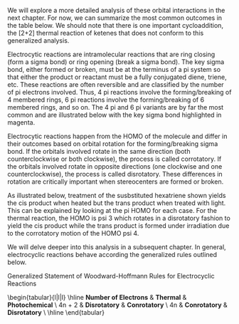 We will explore a more detailed analysis of these orbital interactions in the next chapter. For now, we can summarize the most common outcomes in the table below. We should note that there is one important cycloaddition, the [2+2] thermal reaction of ketenes that does not conform to this generalized analysis.

Electrocytic reactions are intramolecular reactions that are ring closing (form a sigma bond) or ring opening (break a sigma bond). The key sigma bond, either formed or broken, must be at the terminus of a pi system so that either the product or reactant must be a fully conjugated diene, triene, etc. These reactions are often reversible and are classified by the number of pi electrons involved. Thus, 4 pi reactions involve the forming/breaking of 4 membered rings, 6 pi reactions involve the forming/breaking of 6 membered rings, and so on. The 4 pi and 6 pi variants are by far the most common and are illustrated below with the key sigma bond highlighted in magenta.

Electrocytic reactions happen from the HOMO of the molecule and differ in their outcomes based on orbital rotation for the forming/breaking sigma bond. If the orbitals involved rotate in the same direction (both counterclockwise or both clockwise), the process is called corrotatory. If the orbitals involved rotate in opposite directions (one clockwise and one counterclockwise), the process is called disrotatory. These differences in rotation are critically important when stereocenters are formed or broken.

As illustrated below, treatment of the susbstituted hexatriene shown yields the cis product when heated but the trans product when treated with light. This can be explained by looking at the pi HOMO for each case. For the thermal reaction, the HOMO is psi 3 which rotates in a disrotatory fashion to yield the cis product while the trans product is formed under irradiation due to the corrotatory motion of the HOMO psi 4.

We will delve deeper into this analysis in a subsequent chapter. In general, electrocyclic reactions behave according the generalized rules outlined below.

Generalized Statement of Woodward-Hoffmann Rules for Electrocyclic Reactions

\begin{tabular}{l|l|l} \hline
**Number of Electrons** & **Thermal** & **Photochemical** \\
4n + 2 & **Disrotatory** & **Conrotatory** \\
4n & **Conrotatory** & **Disrotatory** \\ \hline \end{tabular}